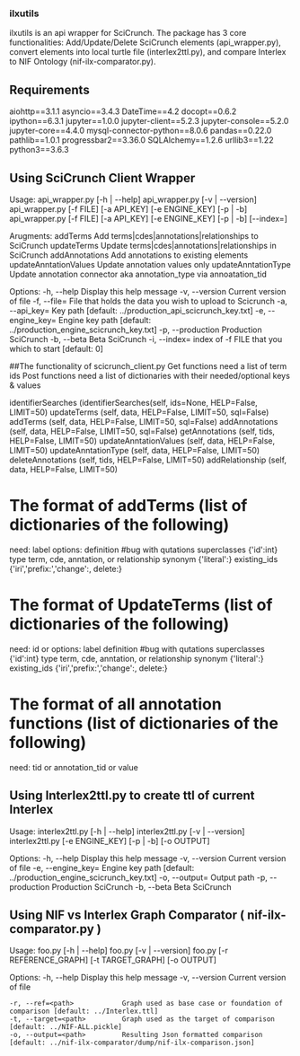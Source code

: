 ### ilxutils
ilxutils is an api wrapper for SciCrunch. The package has 3 core functionalities:
Add/Update/Delete SciCrunch elements (api_wrapper.py), convert elements into local turtle file
(interlex2ttl.py), and compare Interlex to NIF Ontology (nif-ilx-comparator.py).

## Requirements
aiohttp==3.1.1
asyncio==3.4.3
DateTime==4.2
docopt==0.6.2
ipython==6.3.1
jupyter==1.0.0
jupyter-client==5.2.3
jupyter-console==5.2.0
jupyter-core==4.4.0
mysql-connector-python==8.0.6
pandas==0.22.0
pathlib==1.0.1
progressbar2==3.36.0
SQLAlchemy==1.2.6
urllib3==1.22
python3==3.6.3

## Using SciCrunch Client Wrapper
Usage:
    api_wrapper.py [-h | --help]
    api_wrapper.py [-v | --version]
    api_wrapper.py <argument> [-f FILE] [-a API_KEY] [-e ENGINE_KEY] [-p | -b]
    api_wrapper.py <argument> [-f FILE] [-a API_KEY] [-e ENGINE_KEY] [-p | -b] [--index=<int>]

Arugments:
    addTerms                    Add terms|cdes|annotations|relationships to SciCrunch
    updateTerms                 Update terms|cdes|annotations|relationships in SciCrunch
    addAnnotations              Add annotations to existing elements
    updateAnntationValues       Update annotation values only
    updateAnntationType         Update annotation connector aka annotation_type via annoatation_tid

Options:
    -h, --help                  Display this help message
    -v, --version               Current version of file
    -f, --file=<path>           File that holds the data you wish to upload to Scicrunch
    -a, --api_key=<path>        Key path [default: ../production_api_scicrunch_key.txt]
    -e, --engine_key=<path>     Engine key path [default: ../production_engine_scicrunch_key.txt]
    -p, --production            Production SciCrunch
    -b, --beta                  Beta SciCrunch
    -i, --index=<int>           index of -f FILE that you which to start [default: 0]

##The functionality of scicrunch_client.py
Get functions need a list of term ids
Post functions need a list of dictionaries with their needed/optional keys & values

identifierSearches          (identifierSearches(self, ids=None, HELP=False, LIMIT=50)
updateTerms                 (self, data, HELP=False, LIMIT=50, sql=False)
addTerms                    (self, data, HELP=False, LIMIT=50, sql=False)
addAnnotations              (self, data, HELP=False, LIMIT=50, sql=False)
getAnnotations              (self, tids, HELP=False, LIMIT=50)
updateAnntationValues       (self, data, HELP=False, LIMIT=50)
updateAnntationType         (self, data, HELP=False, LIMIT=50)
deleteAnnotations           (self, tids, HELP=False, LIMIT=50)
addRelationship             (self, data, HELP=False, LIMIT=50)

# The format of addTerms (list of dictionaries of the following)
need:
        label           <str>
options:
        definition      <str> #bug with qutations
        superclasses    {'id':int}
        type            term, cde, anntation, or relationship <str>
        synonym         {'literal':<str>}
        existing_ids    {'iri<str>','prefix:<str>','change':<bool>, delete:<bool>}

# The format of UpdateTerms (list of dictionaries of the following)
need:
        id              <int> or <str>
options:
        label           <str>
        definition      <str> #bug with qutations
        superclasses    {'id':int}
        type            term, cde, anntation, or relationship <str>
        synonym         {'literal':<str>}
        existing_ids    {'iri<str>','prefix:<str>','change':<bool>, delete:<bool>}

# The format of all annotation functions (list of dictionaries of the following)
need:
        tid             <int> or <str>
        annotation_tid  <int> or <str>
        value           <str>

## Using Interlex2ttl.py to create ttl of current Interlex
Usage:  interlex2ttl.py [-h | --help]
        interlex2ttl.py [-v | --version]
        interlex2ttl.py [-e ENGINE_KEY] [-p | -b] [-o OUTPUT]

Options:
    -h, --help                  Display this help message
    -v, --version               Current version of file
    -e, --engine_key=<path>     Engine key path [default: ../production_engine_scicrunch_key.txt]
    -o, --output=<path>         Output path
    -p, --production            Production SciCrunch
    -b, --beta                  Beta SciCrunch

## Using NIF vs Interlex Graph Comparator ( nif-ilx-comparator.py )
Usage:  foo.py [-h | --help]
        foo.py [-v | --version]
        foo.py [-r REFERENCE_GRAPH] [-t TARGET_GRAPH] [-o OUTPUT]

Options:
    -h, --help                  Display this help message
    -v, --version               Current version of file

    -r, --ref=<path>            Graph used as base case or foundation of comparison [default: ../Interlex.ttl]
    -t, --target=<path>         Graph used as the target of comparison [default: ../NIF-ALL.pickle]
    -o, --output=<path>         Resulting Json formatted comparison [default: ../nif-ilx-comparator/dump/nif-ilx-comparison.json]
